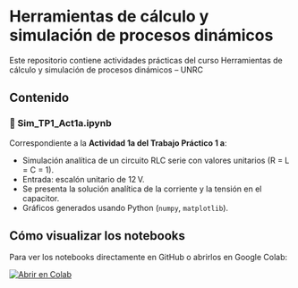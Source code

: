# Herramientas de cálculo y simulación de procesos dinámicos

Este repositorio contiene actividades prácticas del curso Herramientas de cálculo y simulación de procesos dinámicos – UNRC

## Contenido

### 📘 Sim_TP1_Act1a.ipynb
Correspondiente a la **Actividad 1a del Trabajo Práctico 1 a**:

- Simulación analítica de un circuito RLC serie con valores unitarios (R = L = C = 1).
- Entrada: escalón unitario de 12 V.
- Se presenta la solución analítica de la corriente y la tensión en el capacitor.
- Gráficos generados usando Python (`numpy`, `matplotlib`).

## Cómo visualizar los notebooks

Para ver los notebooks directamente en GitHub o abrirlos en Google Colab:

[![Abrir en Colab](https://colab.research.google.com/assets/colab-badge.svg)](https://colab.research.google.com/github/SMMiroE/Herramientas-de-calculo-y-simulacion-de-procesos-dinamicos/blob/main/Sim_TP1_Act1a.ipynb)
